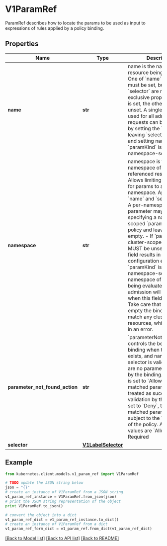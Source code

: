 # V1ParamRef

ParamRef describes how to locate the params to be used as input to expressions of rules applied by a policy binding.

## Properties

Name | Type | Description | Notes
------------ | ------------- | ------------- | -------------
**name** | **str** | name is the name of the resource being referenced.  One of &#x60;name&#x60; or &#x60;selector&#x60; must be set, but &#x60;name&#x60; and &#x60;selector&#x60; are mutually exclusive properties. If one is set, the other must be unset.  A single parameter used for all admission requests can be configured by setting the &#x60;name&#x60; field, leaving &#x60;selector&#x60; blank, and setting namespace if &#x60;paramKind&#x60; is namespace-scoped. | [optional] 
**namespace** | **str** | namespace is the namespace of the referenced resource. Allows limiting the search for params to a specific namespace. Applies to both &#x60;name&#x60; and &#x60;selector&#x60; fields.  A per-namespace parameter may be used by specifying a namespace-scoped &#x60;paramKind&#x60; in the policy and leaving this field empty.  - If &#x60;paramKind&#x60; is cluster-scoped, this field MUST be unset. Setting this field results in a configuration error.  - If &#x60;paramKind&#x60; is namespace-scoped, the namespace of the object being evaluated for admission will be used when this field is left unset. Take care that if this is left empty the binding must not match any cluster-scoped resources, which will result in an error. | [optional] 
**parameter_not_found_action** | **str** | &#x60;parameterNotFoundAction&#x60; controls the behavior of the binding when the resource exists, and name or selector is valid, but there are no parameters matched by the binding. If the value is set to &#x60;Allow&#x60;, then no matched parameters will be treated as successful validation by the binding. If set to &#x60;Deny&#x60;, then no matched parameters will be subject to the &#x60;failurePolicy&#x60; of the policy.  Allowed values are &#x60;Allow&#x60; or &#x60;Deny&#x60;  Required | [optional] 
**selector** | [**V1LabelSelector**](V1LabelSelector.md) |  | [optional] 

## Example

```python
from kubernetes.client.models.v1_param_ref import V1ParamRef

# TODO update the JSON string below
json = "{}"
# create an instance of V1ParamRef from a JSON string
v1_param_ref_instance = V1ParamRef.from_json(json)
# print the JSON string representation of the object
print V1ParamRef.to_json()

# convert the object into a dict
v1_param_ref_dict = v1_param_ref_instance.to_dict()
# create an instance of V1ParamRef from a dict
v1_param_ref_form_dict = v1_param_ref.from_dict(v1_param_ref_dict)
```
[[Back to Model list]](../README.md#documentation-for-models) [[Back to API list]](../README.md#documentation-for-api-endpoints) [[Back to README]](../README.md)


